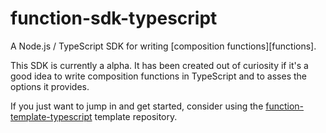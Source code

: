 # function-sdk-typescript

A Node.js / TypeScript SDK for writing [composition functions][functions].

This SDK is currently a alpha. It has been created out of curiosity if it's a good idea to 
write composition functions in TypeScript and to asses the options it provides.

If you just want to jump in and get started, consider using the [function-template-typescript] 
template repository.

[function-template-typescript]: https://github.com/twobiers/function-template-typescript
